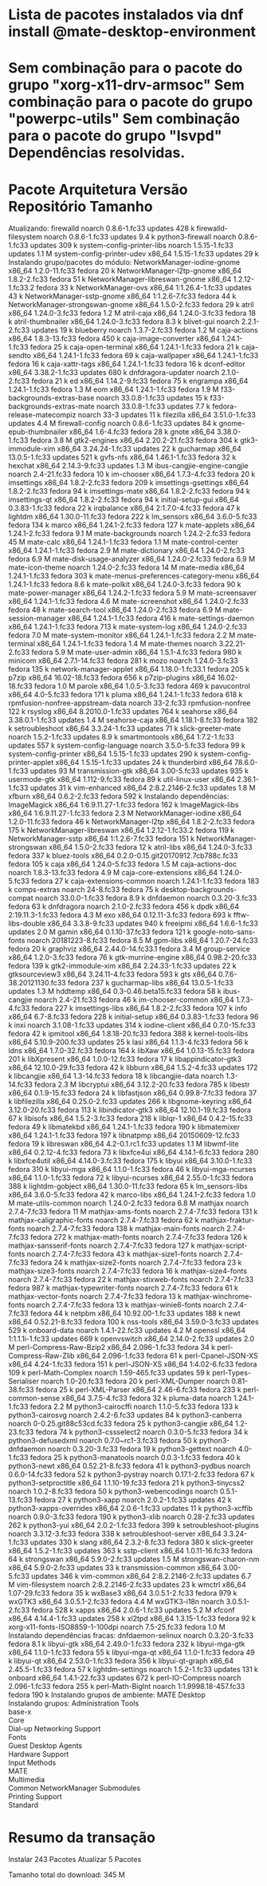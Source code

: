 # Lista de pacotes instalados via dnf install @mate-desktop-environment
Sem combinação para o pacote do grupo "xorg-x11-drv-armsoc"
Sem combinação para o pacote do grupo "powerpc-utils"
Sem combinação para o pacote do grupo "lsvpd"
Dependências resolvidas.
=========================================================================================================================================================================
 Pacote                                               Arquitetura            Versão                                              Repositório                       Tamanho
=========================================================================================================================================================================
Atualizando:
 firewalld                                            noarch                 0.8.6-1.fc33                                        updates                           428 k
 firewalld-filesystem                                 noarch                 0.8.6-1.fc33                                        updates                           9.4 k
 python3-firewall                                     noarch                 0.8.6-1.fc33                                        updates                           309 k
 system-config-printer-libs                           noarch                 1.5.15-1.fc33                                       updates                           1.1 M
 system-config-printer-udev                           x86_64                 1.5.15-1.fc33                                       updates                            29 k
Instalando grupo/pacotes do módulo:
 NetworkManager-iodine-gnome                          x86_64                 1.2.0-11.fc33                                       fedora                             20 k
 NetworkManager-l2tp-gnome                            x86_64                 1.8.2-2.fc33                                        fedora                             51 k
 NetworkManager-libreswan-gnome                       x86_64                 1.2.12-1.fc33.2                                     fedora                             33 k
 NetworkManager-ovs                                   x86_64                 1:1.26.4-1.fc33                                     updates                            43 k
 NetworkManager-sstp-gnome                            x86_64                 1:1.2.6-7.fc33                                      fedora                             44 k
 NetworkManager-strongswan-gnome                      x86_64                 1.5.0-2.fc33                                        fedora                             29 k
 atril                                                x86_64                 1.24.0-3.fc33                                       fedora                            1.2 M
 atril-caja                                           x86_64                 1.24.0-3.fc33                                       fedora                             18 k
 atril-thumbnailer                                    x86_64                 1.24.0-3.fc33                                       fedora                            8.3 k
 blivet-gui                                           noarch                 2.2.1-2.fc33                                        updates                            19 k
 blueberry                                            noarch                 1.3.7-2.fc33                                        fedora                            1.2 M
 caja-actions                                         x86_64                 1.8.3-13.fc33                                       fedora                            450 k
 caja-image-converter                                 x86_64                 1.24.1-1.fc33                                       fedora                             25 k
 caja-open-terminal                                   x86_64                 1.24.1-1.fc33                                       fedora                             21 k
 caja-sendto                                          x86_64                 1.24.1-1.fc33                                       fedora                             69 k
 caja-wallpaper                                       x86_64                 1.24.1-1.fc33                                       fedora                             16 k
 caja-xattr-tags                                      x86_64                 1.24.1-1.fc33                                       fedora                             16 k
 dconf-editor                                         x86_64                 3.38.2-1.fc33                                       updates                           680 k
 dnfdragora-updater                                   noarch                 2.1.0-2.fc33                                        fedora                             21 k
 ed                                                   x86_64                 1.14.2-9.fc33                                       fedora                             75 k
 engrampa                                             x86_64                 1.24.1-1.fc33                                       fedora                            1.3 M
 eom                                                  x86_64                 1.24.1-1.fc33                                       fedora                            1.9 M
 f33-backgrounds-extras-base                          noarch                 33.0.8-1.fc33                                       updates                            15 k
 f33-backgrounds-extras-mate                          noarch                 33.0.8-1.fc33                                       updates                           7.7 k
 fedora-release-matecompiz                            noarch                 33-3                                                updates                            11 k
 filezilla                                            x86_64                 3.51.0-1.fc33                                       updates                           4.4 M
 firewall-config                                      noarch                 0.8.6-1.fc33                                        updates                            84 k
 gnome-epub-thumbnailer                               x86_64                 1.6-4.fc33                                          fedora                             28 k
 gnote                                                x86_64                 3.38.0-1.fc33                                       fedora                            3.8 M
 gtk2-engines                                         x86_64                 2.20.2-21.fc33                                      fedora                            304 k
 gtk3-immodule-xim                                    x86_64                 3.24.24-1.fc33                                      updates                            22 k
 gucharmap                                            x86_64                 13.0.5-1.fc33                                       updates                           521 k
 gvfs-nfs                                             x86_64                 1.46.1-1.fc33                                       fedora                             32 k
 hexchat                                              x86_64                 2.14.3-9.fc33                                       updates                           1.3 M
 ibus-cangjie-engine-cangjie                          noarch                 2.4-21.fc33                                         fedora                             10 k
 im-chooser                                           x86_64                 1.7.3-4.fc33                                        fedora                             20 k
 imsettings                                           x86_64                 1.8.2-2.fc33                                        fedora                            209 k
 imsettings-gsettings                                 x86_64                 1.8.2-2.fc33                                        fedora                             94 k
 imsettings-mate                                      x86_64                 1.8.2-2.fc33                                        fedora                             94 k
 imsettings-qt                                        x86_64                 1.8.2-2.fc33                                        fedora                             94 k
 initial-setup-gui                                    x86_64                 0.3.83-1.fc33                                       fedora                             22 k
 irqbalance                                           x86_64                 2:1.7.0-4.fc33                                      fedora                             47 k
 lightdm                                              x86_64                 1.30.0-11.fc33                                      fedora                            222 k
 lm_sensors                                           x86_64                 3.6.0-5.fc33                                        fedora                            134 k
 marco                                                x86_64                 1.24.1-2.fc33                                       fedora                            127 k
 mate-applets                                         x86_64                 1.24.1-2.fc33                                       fedora                            9.1 M
 mate-backgrounds                                     noarch                 1.24.2-2.fc33                                       fedora                             45 M
 mate-calc                                            x86_64                 1.24.1-1.fc33                                       fedora                            1.1 M
 mate-control-center                                  x86_64                 1.24.1-1.fc33                                       fedora                            2.9 M
 mate-dictionary                                      x86_64                 1.24.0-2.fc33                                       fedora                            6.9 M
 mate-disk-usage-analyzer                             x86_64                 1.24.0-2.fc33                                       fedora                            6.9 M
 mate-icon-theme                                      noarch                 1.24.0-2.fc33                                       fedora                             14 M
 mate-media                                           x86_64                 1.24.1-1.fc33                                       fedora                            303 k
 mate-menus-preferences-category-menu                 x86_64                 1.24.1-1.fc33                                       fedora                            8.6 k
 mate-polkit                                          x86_64                 1.24.0-3.fc33                                       fedora                             90 k
 mate-power-manager                                   x86_64                 1.24.2-1.fc33                                       fedora                            5.9 M
 mate-screensaver                                     x86_64                 1.24.1-1.fc33                                       fedora                            4.6 M
 mate-screenshot                                      x86_64                 1.24.0-2.fc33                                       fedora                             48 k
 mate-search-tool                                     x86_64                 1.24.0-2.fc33                                       fedora                            6.9 M
 mate-session-manager                                 x86_64                 1.24.1-1.fc33                                       fedora                            416 k
 mate-settings-daemon                                 x86_64                 1.24.1-1.fc33                                       fedora                            713 k
 mate-system-log                                      x86_64                 1.24.0-2.fc33                                       fedora                            7.0 M
 mate-system-monitor                                  x86_64                 1.24.1-1.fc33                                       fedora                            2.2 M
 mate-terminal                                        x86_64                 1.24.1-1.fc33                                       fedora                            1.4 M
 mate-themes                                          noarch                 3.22.21-2.fc33                                      fedora                            5.9 M
 mate-user-admin                                      x86_64                 1.5.1-4.fc33                                        fedora                            980 k
 minicom                                              x86_64                 2.7.1-14.fc33                                       fedora                            281 k
 mozo                                                 noarch                 1.24.0-3.fc33                                       fedora                            135 k
 network-manager-applet                               x86_64                 1.18.0-1.fc33.1                                     fedora                            205 k
 p7zip                                                x86_64                 16.02-18.fc33                                       fedora                            656 k
 p7zip-plugins                                        x86_64                 16.02-18.fc33                                       fedora                            1.0 M
 parole                                               x86_64                 1.0.5-3.fc33                                        fedora                            469 k
 pavucontrol                                          x86_64                 4.0-5.fc33                                          fedora                            171 k
 pluma                                                x86_64                 1.24.1-1.fc33                                       fedora                            618 k
 rpmfusion-nonfree-appstream-data                     noarch                 33-2.fc33                                           rpmfusion-nonfree                 122 k
 rsyslog                                              x86_64                 8.2010.0-1.fc33                                     updates                           764 k
 seahorse                                             x86_64                 3.38.0.1-1.fc33                                     updates                           1.4 M
 seahorse-caja                                        x86_64                 1.18.1-8.fc33                                       fedora                            182 k
 setroubleshoot                                       x86_64                 3.3.24-1.fc33                                       updates                            71 k
 slick-greeter-mate                                   noarch                 1.5.2-1.fc33                                        updates                           8.9 k
 smartmontools                                        x86_64                 1:7.2-1.fc33                                        updates                           557 k
 system-config-language                               noarch                 3.5.0-5.fc33                                        fedora                             99 k
 system-config-printer                                x86_64                 1.5.15-1.fc33                                       updates                           290 k
 system-config-printer-applet                         x86_64                 1.5.15-1.fc33                                       updates                            24 k
 thunderbird                                          x86_64                 78.6.0-1.fc33                                       updates                            93 M
 transmission-gtk                                     x86_64                 3.00-5.fc33                                         updates                           935 k
 usermode-gtk                                         x86_64                 1.112-9.fc33                                        fedora                             89 k
 util-linux-user                                      x86_64                 2.36.1-1.fc33                                       updates                            31 k
 vim-enhanced                                         x86_64                 2:8.2.2146-2.fc33                                   updates                           1.8 M
 xfburn                                               x86_64                 0.6.2-2.fc33                                        fedora                            592 k
Instalando dependências:
 ImageMagick                                          x86_64                 1:6.9.11.27-1.fc33                                  fedora                            162 k
 ImageMagick-libs                                     x86_64                 1:6.9.11.27-1.fc33                                  fedora                            2.3 M
 NetworkManager-iodine                                x86_64                 1.2.0-11.fc33                                       fedora                             46 k
 NetworkManager-l2tp                                  x86_64                 1.8.2-2.fc33                                        fedora                            175 k
 NetworkManager-libreswan                             x86_64                 1.2.12-1.fc33.2                                     fedora                            119 k
 NetworkManager-sstp                                  x86_64                 1:1.2.6-7.fc33                                      fedora                            151 k
 NetworkManager-strongswan                            x86_64                 1.5.0-2.fc33                                        fedora                             12 k
 atril-libs                                           x86_64                 1.24.0-3.fc33                                       fedora                            337 k
 bluez-tools                                          x86_64                 0.2.0-0.15.git20170912.7cb788c.fc33                 fedora                            105 k
 caja                                                 x86_64                 1.24.0-5.fc33                                       fedora                            1.5 M
 caja-actions-doc                                     noarch                 1.8.3-13.fc33                                       fedora                            4.9 M
 caja-core-extensions                                 x86_64                 1.24.0-5.fc33                                       fedora                             27 k
 caja-extensions-common                               noarch                 1.24.1-1.fc33                                       fedora                            183 k
 comps-extras                                         noarch                 24-8.fc33                                           fedora                             75 k
 desktop-backgrounds-compat                           noarch                 33.0.0-1.fc33                                       fedora                            8.9 k
 dnfdaemon                                            noarch                 0.3.20-3.fc33                                       fedora                             63 k
 dnfdragora                                           noarch                 2.1.0-2.fc33                                        fedora                            456 k
 dpdk                                                 x86_64                 2:19.11.3-1.fc33                                    fedora                            4.3 M
 exo                                                  x86_64                 0.12.11-3.fc33                                      fedora                            693 k
 fftw-libs-double                                     x86_64                 3.3.8-9.fc33                                        updates                           940 k
 freeipmi                                             x86_64                 1.6.6-1.fc33                                        updates                           2.0 M
 gamin                                                x86_64                 0.1.10-37.fc33                                      fedora                            121 k
 google-noto-sans-fonts                               noarch                 20181223-8.fc33                                     fedora                            8.5 M
 gpm-libs                                             x86_64                 1.20.7-24.fc33                                      fedora                             20 k
 graphviz                                             x86_64                 2.44.0-14.fc33.1                                    fedora                            3.4 M
 group-service                                        x86_64                 1.2.0-3.fc33                                        fedora                             76 k
 gtk-murrine-engine                                   x86_64                 0.98.2-20.fc33                                      fedora                            139 k
 gtk2-immodule-xim                                    x86_64                 2.24.33-1.fc33                                      updates                            22 k
 gtksourceview3                                       x86_64                 3.24.11-4.fc33                                      fedora                            593 k
 gts                                                  x86_64                 0.7.6-38.20121130.fc33                              fedora                            237 k
 gucharmap-libs                                       x86_64                 13.0.5-1.fc33                                       updates                           1.3 M
 hddtemp                                              x86_64                 0.3-0.46.beta15.fc33                                fedora                             58 k
 ibus-cangjie                                         noarch                 2.4-21.fc33                                         fedora                             46 k
 im-chooser-common                                    x86_64                 1.7.3-4.fc33                                        fedora                            227 k
 imsettings-libs                                      x86_64                 1.8.2-2.fc33                                        fedora                            107 k
 info                                                 x86_64                 6.7-8.fc33                                          fedora                            228 k
 initial-setup                                        x86_64                 0.3.83-1.fc33                                       fedora                             96 k
 inxi                                                 noarch                 3.1.08-1.fc33                                       updates                           314 k
 iodine-client                                        x86_64                 0.7.0-15.fc33                                       fedora                             42 k
 ipmitool                                             x86_64                 1.8.18-20.fc33                                      fedora                            388 k
 kernel-tools-libs                                    x86_64                 5.10.9-200.fc33                                     updates                            25 k
 lasi                                                 x86_64                 1.1.3-4.fc33                                        fedora                             56 k
 ldns                                                 x86_64                 1.7.0-32.fc33                                       fedora                            164 k
 libXaw                                               x86_64                 1.0.13-15.fc33                                      fedora                            201 k
 libXpresent                                          x86_64                 1.0.0-12.fc33                                       fedora                             17 k
 libappindicator-gtk3                                 x86_64                 12.10.0-29.fc33                                     fedora                             42 k
 libburn                                              x86_64                 1.5.2-4.fc33                                        updates                           172 k
 libcangjie                                           x86_64                 1.3-14.fc33                                         fedora                             18 k
 libcangjie-data                                      noarch                 1.3-14.fc33                                         fedora                            2.3 M
 libcryptui                                           x86_64                 3.12.2-20.fc33                                      fedora                            785 k
 libestr                                              x86_64                 0.1.9-15.fc33                                       fedora                             24 k
 libfastjson                                          x86_64                 0.99.8-7.fc33                                       fedora                             37 k
 libfilezilla                                         x86_64                 0.25.0-2.fc33                                       updates                           266 k
 libgnome-keyring                                     x86_64                 3.12.0-20.fc33                                      fedora                            113 k
 libindicator-gtk3                                    x86_64                 12.10.1-19.fc33                                     fedora                             67 k
 libisofs                                             x86_64                 1.5.2-3.fc33                                        fedora                            218 k
 liblqr-1                                             x86_64                 0.4.2-15.fc33                                       fedora                             49 k
 libmatekbd                                           x86_64                 1.24.1-1.fc33                                       fedora                            190 k
 libmatemixer                                         x86_64                 1.24.1-1.fc33                                       fedora                            197 k
 libnatpmp                                            x86_64                 20150609-12.fc33                                    fedora                             19 k
 libreswan                                            x86_64                 4.2-0.1.rc1.fc33                                    updates                           1.1 M
 libwmf-lite                                          x86_64                 0.2.12-4.fc33                                       fedora                             73 k
 libxfce4ui                                           x86_64                 4.14.1-6.fc33                                       fedora                            280 k
 libxfce4util                                         x86_64                 4.14.0-3.fc33                                       fedora                            175 k
 libyui                                               x86_64                 3.10.0-1.fc33                                       fedora                            310 k
 libyui-mga                                           x86_64                 1.1.0-1.fc33                                        fedora                             46 k
 libyui-mga-ncurses                                   x86_64                 1.1.0-1.fc33                                        fedora                             72 k
 libyui-ncurses                                       x86_64                 2.55.0-1.fc33                                       fedora                            388 k
 lightdm-gobject                                      x86_64                 1.30.0-11.fc33                                      fedora                             65 k
 lm_sensors-libs                                      x86_64                 3.6.0-5.fc33                                        fedora                             42 k
 marco-libs                                           x86_64                 1.24.1-2.fc33                                       fedora                            1.0 M
 mate-utils-common                                    noarch                 1.24.0-2.fc33                                       fedora                            6.8 M
 mathjax                                              noarch                 2.7.4-7.fc33                                        fedora                             11 M
 mathjax-ams-fonts                                    noarch                 2.7.4-7.fc33                                        fedora                            131 k
 mathjax-caligraphic-fonts                            noarch                 2.7.4-7.fc33                                        fedora                             62 k
 mathjax-fraktur-fonts                                noarch                 2.7.4-7.fc33                                        fedora                            138 k
 mathjax-main-fonts                                   noarch                 2.7.4-7.fc33                                        fedora                            272 k
 mathjax-math-fonts                                   noarch                 2.7.4-7.fc33                                        fedora                            126 k
 mathjax-sansserif-fonts                              noarch                 2.7.4-7.fc33                                        fedora                            127 k
 mathjax-script-fonts                                 noarch                 2.7.4-7.fc33                                        fedora                             43 k
 mathjax-size1-fonts                                  noarch                 2.7.4-7.fc33                                        fedora                             24 k
 mathjax-size2-fonts                                  noarch                 2.7.4-7.fc33                                        fedora                             23 k
 mathjax-size3-fonts                                  noarch                 2.7.4-7.fc33                                        fedora                             16 k
 mathjax-size4-fonts                                  noarch                 2.7.4-7.fc33                                        fedora                             22 k
 mathjax-stixweb-fonts                                noarch                 2.7.4-7.fc33                                        fedora                            987 k
 mathjax-typewriter-fonts                             noarch                 2.7.4-7.fc33                                        fedora                             61 k
 mathjax-vector-fonts                                 noarch                 2.7.4-7.fc33                                        fedora                             13 k
 mathjax-winchrome-fonts                              noarch                 2.7.4-7.fc33                                        fedora                             13 k
 mathjax-winie6-fonts                                 noarch                 2.7.4-7.fc33                                        fedora                             44 k
 netpbm                                               x86_64                 10.92.00-1.fc33                                     updates                           188 k
 newt                                                 x86_64                 0.52.21-8.fc33                                      fedora                            100 k
 nss-tools                                            x86_64                 3.59.0-3.fc33                                       updates                           529 k
 onboard-data                                         noarch                 1.4.1-22.fc33                                       updates                           4.2 M
 openssl                                              x86_64                 1:1.1.1i-1.fc33                                     updates                           669 k
 openvswitch                                          x86_64                 2.14.0-2.fc33                                       updates                           2.0 M
 perl-Compress-Raw-Bzip2                              x86_64                 2.096-1.fc33                                        fedora                             34 k
 perl-Compress-Raw-Zlib                               x86_64                 2.096-1.fc33                                        fedora                             61 k
 perl-Cpanel-JSON-XS                                  x86_64                 4.24-1.fc33                                         fedora                            151 k
 perl-JSON-XS                                         x86_64                 1:4.02-6.fc33                                       fedora                            109 k
 perl-Math-Complex                                    noarch                 1.59-465.fc33                                       updates                            59 k
 perl-Types-Serialiser                                noarch                 1.0-20.fc33                                         fedora                             20 k
 perl-XML-Dumper                                      noarch                 0.81-38.fc33                                        fedora                             25 k
 perl-XML-Parser                                      x86_64                 2.46-6.fc33                                         fedora                            233 k
 perl-common-sense                                    x86_64                 3.7.5-4.fc33                                        fedora                             32 k
 pluma-data                                           noarch                 1.24.1-1.fc33                                       fedora                            2.2 M
 python3-cairocffi                                    noarch                 1.1.0-5.fc33                                        fedora                            133 k
 python3-cairosvg                                     noarch                 2.4.2-6.fc33                                        updates                            84 k
 python3-canberra                                     noarch                 0-0.25.git88c53cd.fc33                              fedora                             25 k
 python3-cangjie                                      x86_64                 1.2-23.fc33                                         fedora                             74 k
 python3-cssselect2                                   noarch                 0.3.0-5.fc33                                        fedora                             34 k
 python3-defusedxml                                   noarch                 0.7.0~rc1-3.fc33                                    fedora                             50 k
 python3-dnfdaemon                                    noarch                 0.3.20-3.fc33                                       fedora                             19 k
 python3-gettext                                      noarch                 4.0-1.fc33                                          fedora                             25 k
 python3-manatools                                    noarch                 0.0.3-1.fc33                                        fedora                             40 k
 python3-newt                                         x86_64                 0.52.21-8.fc33                                      fedora                             41 k
 python3-pydbus                                       noarch                 0.6.0-14.fc33                                       fedora                             52 k
 python3-pystray                                      noarch                 0.17.1-2.fc33                                       fedora                             67 k
 python3-setproctitle                                 x86_64                 1.1.10-19.fc33                                      fedora                             21 k
 python3-tinycss2                                     noarch                 1.0.2-8.fc33                                        fedora                             50 k
 python3-webencodings                                 noarch                 0.5.1-13.fc33                                       fedora                             27 k
 python3-xapp                                         noarch                 2.0.2-1.fc33                                        updates                            42 k
 python3-xapps-overrides                              x86_64                 2.0.6-1.fc33                                        updates                            11 k
 python3-xcffib                                       noarch                 0.9.0-3.fc33                                        fedora                            190 k
 python3-xlib                                         noarch                 0.28-2.fc33                                         updates                           262 k
 python3-yui                                          x86_64                 2.0.2-1.fc33                                        fedora                            399 k
 setroubleshoot-plugins                               noarch                 3.3.12-3.fc33                                       fedora                            338 k
 setroubleshoot-server                                x86_64                 3.3.24-1.fc33                                       updates                           330 k
 slang                                                x86_64                 2.3.2-8.fc33                                        fedora                            380 k
 slick-greeter                                        x86_64                 1.5.2-1.fc33                                        updates                           363 k
 sstp-client                                          x86_64                 1.0.11-16.fc33                                      fedora                             64 k
 strongswan                                           x86_64                 5.9.0-2.fc33                                        updates                           1.5 M
 strongswan-charon-nm                                 x86_64                 5.9.0-2.fc33                                        updates                            33 k
 transmission-common                                  x86_64                 3.00-5.fc33                                         updates                           346 k
 vim-common                                           x86_64                 2:8.2.2146-2.fc33                                   updates                           6.7 M
 vim-filesystem                                       noarch                 2:8.2.2146-2.fc33                                   updates                            23 k
 wmctrl                                               x86_64                 1.07-29.fc33                                        fedora                             35 k
 wxBase3                                              x86_64                 3.0.5.1-2.fc33                                      fedora                            979 k
 wxGTK3                                               x86_64                 3.0.5.1-2.fc33                                      fedora                            4.4 M
 wxGTK3-i18n                                          noarch                 3.0.5.1-2.fc33                                      fedora                            528 k
 xapps                                                x86_64                 2.0.6-1.fc33                                        updates                           5.2 M
 xfconf                                               x86_64                 4.14.4-1.fc33                                       updates                           258 k
 xl2tpd                                               x86_64                 1.3.15-1.fc33                                       fedora                             92 k
 xorg-x11-fonts-ISO8859-1-100dpi                      noarch                 7.5-25.fc33                                         fedora                            1.0 M
Instalando dependências fracas:
 dnfdaemon-selinux                                    noarch                 0.3.20-3.fc33                                       fedora                            8.1 k
 libyui-gtk                                           x86_64                 2.49.0-1.fc33                                       fedora                            232 k
 libyui-mga-gtk                                       x86_64                 1.1.0-1.fc33                                        fedora                             55 k
 libyui-mga-qt                                        x86_64                 1.1.0-1.fc33                                        fedora                             49 k
 libyui-qt                                            x86_64                 2.53.0-1.fc33                                       fedora                            356 k
 libyui-qt-graph                                      x86_64                 2.45.5-1.fc33                                       fedora                             57 k
 lightdm-settings                                     noarch                 1.5.2-1.fc33                                        updates                           131 k
 onboard                                              x86_64                 1.4.1-22.fc33                                       updates                           672 k
 perl-IO-Compress                                     noarch                 2.096-1.fc33                                        fedora                            255 k
 perl-Math-BigInt                                     noarch                 1:1.9998.18-457.fc33                                fedora                            190 k
Instalando grupos de ambiente:
 MATE Desktop                                                                                                                                                           
Instalando grupos:
 Administration Tools                                                                                                                                                   
 base-x                                                                                                                                                                 
 Core                                                                                                                                                                   
 Dial-up Networking Support                                                                                                                                             
 Fonts                                                                                                                                                                  
 Guest Desktop Agents                                                                                                                                                   
 Hardware Support                                                                                                                                                       
 Input Methods                                                                                                                                                          
 MATE                                                                                                                                                                   
 Multimedia                                                                                                                                                             
 Common NetworkManager Submodules                                                                                                                                       
 Printing Support                                                                                                                                                       
 Standard                                                                                                                                                               

Resumo da transação
=========================================================================================================================================================================
Instalar   243 Pacotes
Atualizar    5 Pacotes

Tamanho total do download: 345 M
